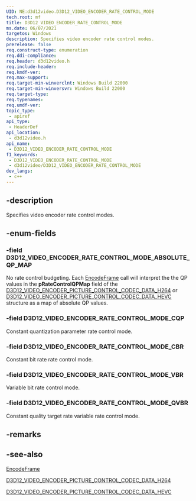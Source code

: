 ```yaml
---
UID: NE:d3d12video.D3D12_VIDEO_ENCODER_RATE_CONTROL_MODE
tech.root: mf
title: D3D12_VIDEO_ENCODER_RATE_CONTROL_MODE
ms.date: 06/07/2021
targetos: Windows
description: Specifies video encoder rate control modes.
prerelease: false
req.construct-type: enumeration
req.ddi-compliance: 
req.header: d3d12video.h
req.include-header: 
req.kmdf-ver: 
req.max-support: 
req.target-min-winverclnt: Windows Build 22000
req.target-min-winversvr: Windows Build 22000
req.target-type: 
req.typenames: 
req.umdf-ver: 
topic_type:
 - apiref
api_type:
 - HeaderDef
api_location:
 - d3d12video.h
api_name:
 - D3D12_VIDEO_ENCODER_RATE_CONTROL_MODE
f1_keywords:
 - D3D12_VIDEO_ENCODER_RATE_CONTROL_MODE
 - d3d12video/D3D12_VIDEO_ENCODER_RATE_CONTROL_MODE
dev_langs:
 - c++
---
```


## -description

Specifies video encoder rate control modes.

## -enum-fields

### -field D3D12_VIDEO_ENCODER_RATE_CONTROL_MODE_ABSOLUTE_QP_MAP

No rate control budgeting. Each [EncodeFrame](nf-d3d12video-id3d12videoencodecommandlist2-encodeframe.md) call will interpret the the QP values in the **pRateControlQPMap** field of the [D3D12_VIDEO_ENCODER_PICTURE_CONTROL_CODEC_DATA_H264](ns-d3d12video-d3d12_video_encoder_picture_control_codec_data_h264.md) or [D3D12_VIDEO_ENCODER_PICTURE_CONTROL_CODEC_DATA_HEVC](ns-d3d12video-d3d12_video_encoder_picture_control_codec_data_hevc.md) structure as a map of absolute QP values.

### -field D3D12_VIDEO_ENCODER_RATE_CONTROL_MODE_CQP

Constant quantization parameter rate control mode.

### -field D3D12_VIDEO_ENCODER_RATE_CONTROL_MODE_CBR

Constant bit rate rate control mode.

### -field D3D12_VIDEO_ENCODER_RATE_CONTROL_MODE_VBR

Variable bit rate control mode.

### -field D3D12_VIDEO_ENCODER_RATE_CONTROL_MODE_QVBR

Constant quality target rate variable rate control mode.

## -remarks

## -see-also

[EncodeFrame](nf-d3d12video-id3d12videoencodecommandlist2-encodeframe.md)

[D3D12_VIDEO_ENCODER_PICTURE_CONTROL_CODEC_DATA_H264](ns-d3d12video-d3d12_video_encoder_picture_control_codec_data_h264.md)

[D3D12_VIDEO_ENCODER_PICTURE_CONTROL_CODEC_DATA_HEVC](ns-d3d12video-d3d12_video_encoder_picture_control_codec_data_hevc.md)


